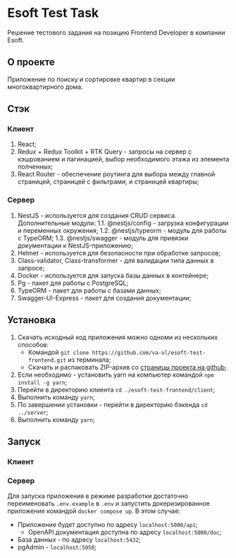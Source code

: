 # Esoft Test Task

Решение тестового задания на позицию Frontend Developer в компании Esoft.

## О проекте

Приложение по поиску и сортировке квартир в секции многоквартирного дома.

## Стэк

### Клиент

1. React;
2. Redux + Redux Toolkit + RTK Query - запросы на сервер с кэшрованием и пагинацией, выбор необходимого этажа из элемента полченных;
3. React Router - обеспечение роутинга для выбора между главной страницей, страницей с фильтрами, и страницей квартиры;

### Сервер

1. NestJS - используется для создания CRUD сервиса. Дополнительные модули:
   1.1. @nestjs/config - загрузка конфигурации и переменных окружения;
   1.2. @nestjs/typeorm - модуль для работы с TypeORM;
   1.3. @nestjs/swagger - модуль для привязки документации к NestJS-приложению;
2. Helmet - используется для безопасности при обработке запросов;
3. Class-validator, Class-transformer - для валидации типа данных в запросе;
4. Docker - используется для запуска базы данных в контейнере;
5. Pg - пакет для работы с PostgreSQL;
6. TypeORM - пакет для работы с базами данных;
7. Swagger-UI-Express - пакет для создания документации;

## Установка

1. Скачать исходный код приложения можно одноми из нескольких способов:
   - Командой `git clone https://github.com/va-vl/esoft-test-frontend.git` из терминала;
   - Скачать и распаковать ZIP-архив со [страницы проекта на github](https://github.com/va-vl/esoft-test-frontend);
2. Если необходимо - установить yarn на компьютер командой `npm install -g yarn`;
3. Перейти в директорию клиента `cd ./esoft-test-frontend/client`;
4. Выполнить команду `yarn`;
5. По завершении установки - перейти в директорию бэкенда `cd ../server`;
6. Выполнить команду `yarn`;

## Запуск

### Клиент

### Сервер

Для запуска приложения в режиме разработки достаточно переименовать `.env.example` в `.env` и запустить докеризированное приложение командой `docker compose up`. В этом случае:

- Приложение будет доступно по адресу `localhost:5000/api`;
  - OpenAPI документация доступна по адресу `localhost:5000/doc`;
- База данных - по адресу `localhost:5432`;
- pgAdmin - `localhost:5050`;
